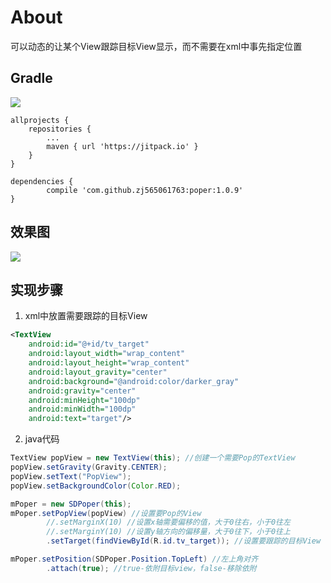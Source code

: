 # About
可以动态的让某个View跟踪目标View显示，而不需要在xml中事先指定位置

## Gradle
[![](https://jitpack.io/v/zj565061763/poper.svg)](https://jitpack.io/#zj565061763/poper)
```
allprojects {
    repositories {
        ...
        maven { url 'https://jitpack.io' }
    }
}

dependencies {
        compile 'com.github.zj565061763:poper:1.0.9'
}

```

## 效果图
![](http://thumbsnap.com/i/ro6ry9kb.gif?0905)

## 实现步骤
1. xml中放置需要跟踪的目标View
```xml
<TextView
    android:id="@+id/tv_target"
    android:layout_width="wrap_content"
    android:layout_height="wrap_content"
    android:layout_gravity="center"
    android:background="@android:color/darker_gray"
    android:gravity="center"
    android:minHeight="100dp"
    android:minWidth="100dp"
    android:text="target"/>
```
2. java代码
```java
TextView popView = new TextView(this); //创建一个需要Pop的TextView
popView.setGravity(Gravity.CENTER);
popView.setText("PopView");
popView.setBackgroundColor(Color.RED);

mPoper = new SDPoper(this);
mPoper.setPopView(popView) //设置要Pop的View
        //.setMarginX(10) //设置x轴需要偏移的值，大于0往右，小于0往左
        //.setMarginY(10) //设置y轴方向的偏移量，大于0往下，小于0往上
        .setTarget(findViewById(R.id.tv_target)); //设置要跟踪的目标View

mPoper.setPosition(SDPoper.Position.TopLeft) //左上角对齐
        .attach(true); //true-依附目标view，false-移除依附
```

